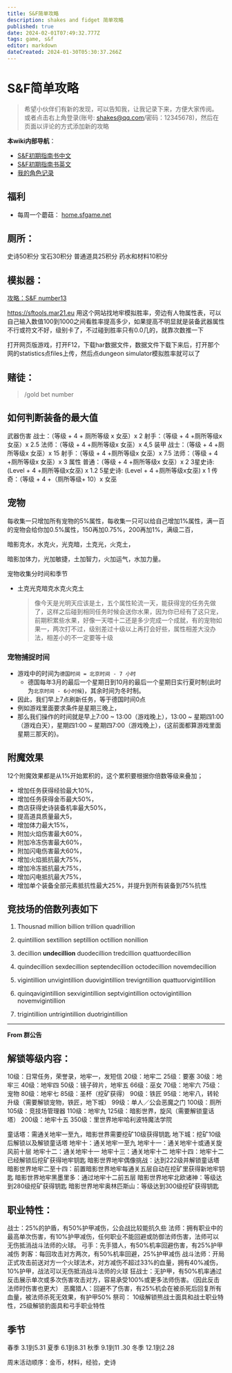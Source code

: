 ```yaml
---
title: S&F简单攻略
description: shakes and fidget 简单攻略
published: true
date: 2024-02-01T07:49:32.777Z
tags: game, s&f
editor: markdown
dateCreated: 2024-01-30T05:30:37.266Z
---
```


# S&F简单攻略
> 希望小伙伴们有新的发现，可以告知我，让我记录下来，方便大家传阅。
> 或者点击右上角登录(账号: shakes@qq.com/密码：12345678)，然后在页面以评论的方式添加新的攻略

**本wiki内部导航**：
- [S&F初期指南书中文](/personal/s-f/learningsf)
- [S&F初期指南书英文](/personal/s-f/learningsf_en)
- [我的角色记录](/personal/s-f/mine-record)
 

## 福利
- 每周一个蘑菇： [home.sfgame.net](https://home.sfgame.net/#/stats/rankings/heroes/)
## 厕所：

史诗50积分 宝石30积分  普通道具25积分 药水和材料10积分

## 模拟器：
[攻略：S&F number13](https://en.number13.de/tag/shakes-and-fidget/)

https://sftools.mar21.eu 用这个网站找地牢模拟胜率，旁边有人物属性表，可以自己输入数值100到1000之间看胜率提高多少，如果提高不明显就是装备武器属性不行或符文不好，级别卡了，不过碰到胜率只有0.0几的，就靠次数推一下

打开网页版游戏，打开F12，下载har数据文件，数据文件下载下来后，打开那个网的statistics点files上传，然后点dungeon simulator模拟胜率就可以了

## 赌徒：

> /gold bet number



## 如何判断装备的最大值

武器伤害
战士：（等级 + 4 + 厕所等级 x 女巫）x 2
射手：（等级 + 4 +厕所等级x 女巫）x 2.5
法师：（等级 + 4 +厕所等级x 女巫）x 4,5
装甲
战士：（等级 + 4 +厕所等级x 女巫）x 15
射手：（等级 + 4 +厕所等级x 女巫）x 7.5
法师：（等级 + 4 +厕所等级x 女巫）x 3
属性
普通：（等级 + 4 +厕所等级x 女巫）x 2
3星史诗: (Level + 4 +厕所等级x女巫) x 1.2
5星史诗: (Level + 4 +厕所等级x女巫) x 1
传奇：（等级 + 4 +（厕所等级+ 10）x 女巫

## 宠物

每收集一只增加所有宠物的5%属性，每收集一只可以给自己增加1%属性，满一百的宠物会给你加0.5%属性，150再加0.75%，200再加1%，满级二百，

暗影克水，水克火，光克暗，土克光，火克土，

暗影加体力，光加敏捷，土加智力，火加运气，水加力量。

宠物收集分时间和季节

* 土克光克暗克水克火克土

  > 像今天是光明天应该是土，五个属性轮流一天，能获得宠的任务先做了，这样之后碰到相同任务时候会送你水果，因为你已经有了这只宠，前期积累些水果，好像一天喂十二还是多少完成一个成就，有的宠物如果一，两次打不过，级别差过十级以上再打会好些，属性相差大没办法，相差小的不一定要等十级

### 宠物捕捉时间
- 游戏中的时间为`德国时间 = 北京时间 - 7 小时 `
  - 德国每年3月的最后一个星期日到10月的最后一个星期日实行夏时制(此时为`北京时间 - 6小时候`)，其余时间为冬时制。
- 因此，我们早上7点刷新任务，等于德国时间0点
- 例如游戏里面要求条件是星期三晚上，
- 那么我们操作的时间就是早上7:00 ~ 13:00（游戏晚上），13:00 ~ 星期四1:00（游戏白天），星期四1:00 ~ 星期四7:00（游戏晚上），{这前面都算游戏里面星期三那天的}。

## 附魔效果

12个附魔效果都是从1%开始累积的，这个累积要根据你倍数等级来叠加；

* 增加任务获得经验最大10%，
* 增加任务获得金币最大50%，
* 商店获得史诗装备机率最大50%，
* 提高道具质量最大5，
* 增加体力最大15%，
* 附加火焰伤害最大60%，
* 附加冷冻伤害最大60%，
* 附加闪电伤害最大60%，
* 增加火焰抵抗最大75%，
* 增加冷冻抵抗最大75%，
* 增加闪电抵抗最大75%，
* 增加单个装备全部元素抵抗性最大25%，并提升到所有装备到75%抗性

## **竞技场的倍数列表如下** 

1. Thousnad million  billion   trillion   quadrillion  

2. quintillion sextillion  septillion  octillion  nonillion  

3. decillion  **undecillion**  duodecillion  tredcillion  quattuordecillion  

4. quindecillion  sexdecillion   septendecillion  octodecillion  novemdecillion  
5. vigintillion  unvigintillion   duovigintillion  trevigntillion  quattuorvigintillion  
6. quinqavigintillion  sexvigintillion  septvigintillion  octovigintillion   novemvigintillion  
7. trigintillion  untrigintillion  duotrigintillion
---- 
**From  群公告**
## 解锁等级内容：
10级：日常任务，荣誉录，地牢一，发短信
20级：地牢二
25级：要塞
30级：地牢三
40级：地牢四
50级：镜子碎片，地牢五
66级：巫女
70级：地牢六
75级：宠物
80级：地牢七
85级：圣杯（挖矿获得）
90级：铁匠
95级：地牢八，转轮升级（需要解锁宠物，铁匠，地下城）
99级：单人／公会恶魔之门
100级：厕所
105级：竞技场管理器
110级：地牢九
125级：暗影世界，旋风（需要解锁童话塔）
200级：地牢十五
350级：里世界地牢哈利波特魔法学院

童话塔：需通关地牢一至九，暗影世界需要挖矿10级获得钥匙
地下城：挖矿10级后解锁以及解锁童话塔
地牢十：通关地牢一至九
地牢十一：通关地牢十或通关旋风前十层
地牢十二：通关地牢十一
地牢十三：通关地牢十二
地牢十四：地牢十二已经解锁后挖矿获得地牢钥匙
暗影世界地牢偶像挑战：达到222级并解锁童话塔
暗影世界地牢二至十四：前置暗影世界地牢每通关五层自动在挖矿里获得新地牢钥匙
暗影世界地牢黑墨里多：通过地牢十二前五层
暗影世界地牢北欧诸神：等级达到280级挖矿获得钥匙
暗影世界地牢奥林匹斯山：等级达到300级挖矿获得钥匙

## 职业特性：
战士：25%的护盾，有50%护甲减伤，公会战比较能抗久些
法师：拥有职业中的最高单次伤害，有10%护甲减伤，任何职业不能回避或防御法师伤害，法师可以无伤抵消战斗法师的火球。
弓手：先手猎人，有50%机率回避伤害，有25%护甲减伤
刺客：每回攻击对方两次，有50%机率回避，25%护甲减伤
战斗法师：开局正式攻击前送对方一个火球法术，对方减伤不超过33%的血量，拥有40%减伤，10%护甲，战法可以无伤抵消战斗法师的火球
狂战士：无护甲，有50%机率通过反击展示单次或多次伤害攻击对方，容易承受100%或更多法师伤害。（因此反击法师时伤害也更大）
恶魔猎人：回避不了伤害，有25%机会在被杀死后回复所有血量，被法师杀死无效果，有护甲50%
祭司： 10级解锁熊战士面具和战士职业特性，25级解锁豹面具和弓手职业特性

## 季节
春季   3.1到5.31
夏季     6.1到8.31
秋季   9.1到11 .30
冬季    12.1到2.28

 
周末活动顺序：金币，材料，经验，史诗

